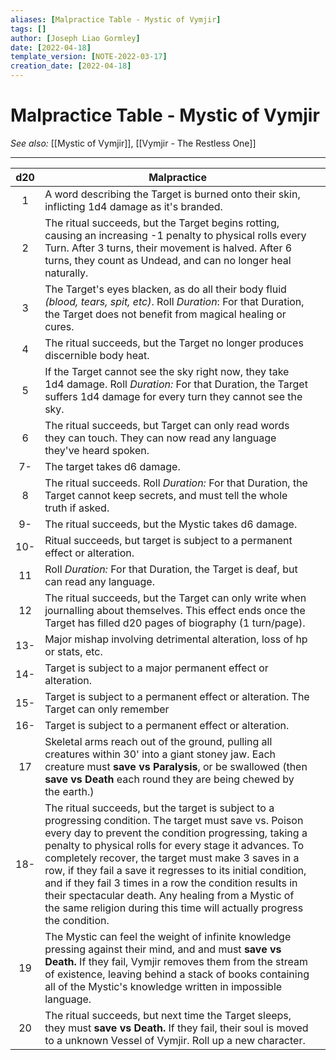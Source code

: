 ```yaml
---
aliases: [Malpractice Table - Mystic of Vymjir]
tags: []
author: [Joseph Liao Gormley]
date: [2022-04-18]
template_version: [NOTE-2022-03-17]
creation_date: [2022-04-18]
---
```

# Malpractice Table - Mystic of Vymjir
*See also:* [[Mystic of Vymjir]], [[Vymjir - The Restless One]]
___
| d20 | Malpractice                                                                                                                                                                                                                                                                                                                                                                                                                                                                                                                                   |     |
|:---:| --------------------------------------------------------------------------------------------------------------------------------------------------------------------------------------------------------------------------------------------------------------------------------------------------------------------------------------------------------------------------------------------------------------------------------------------------------------------------------------------------------------------------------------------- | --- |
|  1  | A word describing the Target is burned onto their skin, inflicting 1d4 damage as it's branded.                                                                                                                                                                                                                                                                                                                                                                                                                                                |     |
|  2  | The ritual succeeds, but the Target begins rotting, causing an increasing -1 penalty to physical rolls every Turn. After 3 turns, their movement is halved. After 6 turns, they count as Undead, and can no longer heal naturally.                                                                                                                                                                                                                                                                                                            |     |
|  3  | The Target's eyes blacken, as do all their body fluid *(blood, tears, spit, etc)*. Roll *Duration*: For that Duration, the Target does not benefit from magical healing or cures.                                                                                                                                                                                                                                                                                                                                                             |     |
|  4  | The ritual succeeds, but the Target no longer produces discernible body heat.                                                                                                                                                                                                                                                                                                                                                                                                                                                                 |     |
|  5  | If the Target cannot see the sky right now, they take 1d4 damage. Roll *Duration:* For that Duration, the Target suffers 1d4 damage for every turn they cannot see the sky.                                                                                                                                                                                                                                                                                                                                                                   |     |
|  6  | The ritual succeeds, but Target can only read words they can touch. They can now read any language they've heard spoken.                                                                                                                                                                                                                                                                                                                                                                                                                      |     |
| 7-  | The target takes d6 damage.                                                                                                                                                                                                                                                                                                                                                                                                                                                                                                                   |     |
|  8  | The ritual succeeds. Roll *Duration:* For that Duration, the Target cannot keep secrets, and must tell the whole truth if asked.                                                                                                                                                                                                                                                                                                                                                                                                              |     |
| 9-  | The ritual succeeds, but the Mystic takes d6 damage.                                                                                                                                                                                                                                                                                                                                                                                                                                                                                          |     |
| 10- | Ritual succeeds, but target is subject to a permanent effect or alteration.                                                                                                                                                                                                                                                                                                                                                                                                                                                                   |     |
| 11  | Roll *Duration:* For that Duration, the Target is deaf, but can read any language.                                                                                                                                                                                                                                                                                                                                                                                                                                                            |     |
| 12  | The ritual succeeds, but the Target can only write when journalling about themselves. This effect ends once the Target has filled d20 pages of biography (1 turn/page).                                                                                                                                                                                                                                                                                                                                                                       |     |
| 13- | Major mishap involving detrimental alteration, loss of hp or stats, etc.                                                                                                                                                                                                                                                                                                                                                                                                                                                                      |     |
| 14- | Target is subject to a major permanent effect or alteration.                                                                                                                                                                                                                                                                                                                                                                                                                                                                                  |     |
| 15- | Target is subject to a permanent effect or alteration. The Target can only remember                                                                                                                                                                                                                                                                                                                                                                                                                                                           |     |
| 16- | Target is subject to a permanent effect or alteration.                                                                                                                                                                                                                                                                                                                                                                                                                                                                                        |     |
| 17  | Skeletal arms reach out of the ground, pulling all creatures within 30' into a giant stoney jaw. Each creature must **save vs Paralysis**, or be swallowed (then **save vs Death** each round they are being chewed by the earth.)                                                                                                                                                                                                                                                                                                            |     |
| 18- | The ritual succeeds, but the target is subject to a progressing condition. The target must save vs. Poison every day to prevent the condition progressing, taking a penalty to physical rolls for every stage it advances. To completely recover, the target must make 3 saves in a row, if they fail a save it regresses to its initial condition, and if they fail 3 times in a row the condition results in their spectacular death. Any healing from a Mystic of the same religion during this time will actually progress the condition. |     |
| 19  | The Mystic can feel the weight of infinite knowledge pressing against their mind, and and must **save vs Death.** If they fail, Vymjir removes them from the stream of existence, leaving behind a stack of books containing all of the Mystic's knowledge written in impossible language.                                                                                                                                                                                                                                                    |     |
| 20  | The ritual succeeds, but next time the Target sleeps, they must **save vs Death.** If they fail, their soul is moved to a unknown Vessel of Vymjir. Roll up a new character.                                                                                                                                                                                                                                                                                                                                                                  |     |